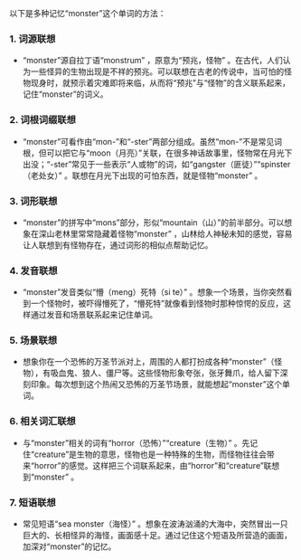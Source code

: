 以下是多种记忆“monster”这个单词的方法：

### 1. 词源联想
 - “monster”源自拉丁语“monstrum” ，原意为“预兆，怪物” 。在古代，人们认为一些怪异的生物出现是不祥的预兆。可以联想在古老的传说中，当可怕的怪物现身时，就预示着灾难即将来临，从而将“预兆”与“怪物”的含义联系起来，记住“monster”的词义。

### 2. 词根词缀联想
 - “monster”可看作由“mon-”和“-ster”两部分组成。虽然“mon-”不是常见词根，但可以把它与“moon（月亮）”关联，在很多神话故事里，怪物常在月光下出没；“-ster”常见于一些表示“人或物”的词，如“gangster（匪徒）”“spinster（老处女）” 。联想在月光下出现的可怕东西，就是怪物“monster” 。

### 3. 词形联想
 - “monster”的拼写中“mons”部分，形似“mountain（山）”的前半部分。可以想象在深山老林里常常隐藏着怪物“monster” ，山林给人神秘未知的感觉，容易让人联想到有怪物存在，通过词形的相似点帮助记忆。

### 4. 发音联想
 - “monster”发音类似“懵（meng）死特（si te）” 。想象一个场景，当你突然看到一个怪物时，被吓得懵死了，“懵死特”就像看到怪物时那种惊愕的反应，这样通过发音和场景联系起来记住单词。

### 5. 场景联想
 - 想象你在一个恐怖的万圣节派对上，周围的人都打扮成各种“monster”（怪物），有吸血鬼、狼人、僵尸等。这些怪物形象夸张，张牙舞爪，给人留下深刻印象。每次想到这个热闹又恐怖的万圣节场景，就能想起“monster”这个单词。

### 6. 相关词汇联想
 - 与“monster”相关的词有“horror（恐怖）”“creature（生物）” 。先记住“creature”是生物的意思，怪物也是一种特殊的生物，而怪物往往会带来“horror”的感觉。这样把三个词联系起来，由“horror”和“creature”联想到“monster” 。

### 7. 短语联想
 - 常见短语“sea monster（海怪）” 。想象在波涛汹涌的大海中，突然冒出一只巨大的、长相怪异的海怪，画面感十足。通过记住这个短语及所营造的画面，加深对“monster”的记忆。 